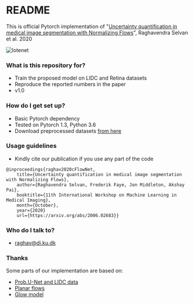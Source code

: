 # README #

This is official Pytorch implementation of 
"[Uncertainty quantification in medical
image segmentation with Normalizing Flows](https://arxiv.org/abs/2006.02683)", Raghavendra Selvan et al. 2020

![lotenet](models/cflow.png)
### What is this repository for? ###

* Train the proposed model on LIDC and Retina datasets
* Reproduce the reported numbers in the paper
* v1.0

### How do I get set up? ###

* Basic Pytorch dependency
* Tested on Pytorch 1.3, Python 3.6 
* Download preprocessed datasets [from here]()

### Usage guidelines ###

* Kindly cite our publication if you use any part of the code
```
@inproceedings{raghav2020cFlowNet,
 	title={Uncertainty quantification in medical image segmentation with Normalizing Flows},
	author={Raghavendra Selvan, Frederik Faye, Jon Middleton, Akshay Pai},
 	booktitle={11th International Workshop on Machine Learning in Medical Imaging},
	month={October},
	year={2020}
	url={https://arxiv.org/abs/2006.02683}}

```

### Who do I talk to? ###

* raghav@di.ku.dk

### Thanks 
Some parts of our implementation are based on:
* [Prob.U-Net and LIDC data](https://github.com/stefanknegt/Probabilistic-Unet-Pytorch)
* [Planar flows](https://github.com/riannevdberg/sylvester-flows)
* [Glow model](https://github.com/karpathy/pytorch-normalizing-flows)
